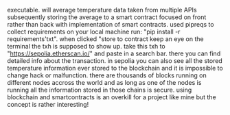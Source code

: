 executable. will average temperature data taken from multiple APIs subsequently storing the average to a smart contract
focused on front rather than back with implementation of smart contracts. used pipreqs to collect requirements on your local machine run: "pip install -r requirements'txt". 
when clicked "store to contract keep an eye on the terminal the txh is supposed to show up. take this txh to "https://sepolia.etherscan.io/" and paste in a search bar. there you can find detailed info about the transaction. in sepolia you can also see all the stored temperature information ever stored to the blockchain and it is impossible to change hack or malfunction. there are thousands of blocks running on different nodes accross the world and as long as one of the nodes is running all the information stored in those chains is secure. using blockchain and smartcontracts is an overkill for a project like mine but the concept is rather interesting!